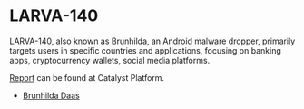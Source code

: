 # LARVA-140

LARVA-140, also known as Brunhilda, an Android malware dropper, primarily targets users in specific countries and applications, focusing on banking apps, cryptocurrency wallets, social media platforms.

[Report](https://catalyst.prodaft.com/public/report/LARVA-140) can be found at Catalyst Platform.

- [Brunhilda Daas](BrunHilda_DaaS.md)

